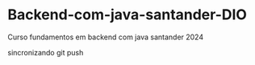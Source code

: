 # Backend-com-java-santander-DIO
Curso fundamentos em backend com java santander 2024

sincronizando git push

